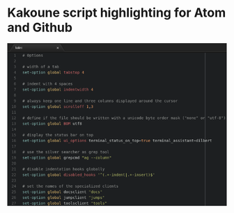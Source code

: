 Kakoune script highlighting for Atom and Github
===============================================

![kakrc in Atom](preview.png)
